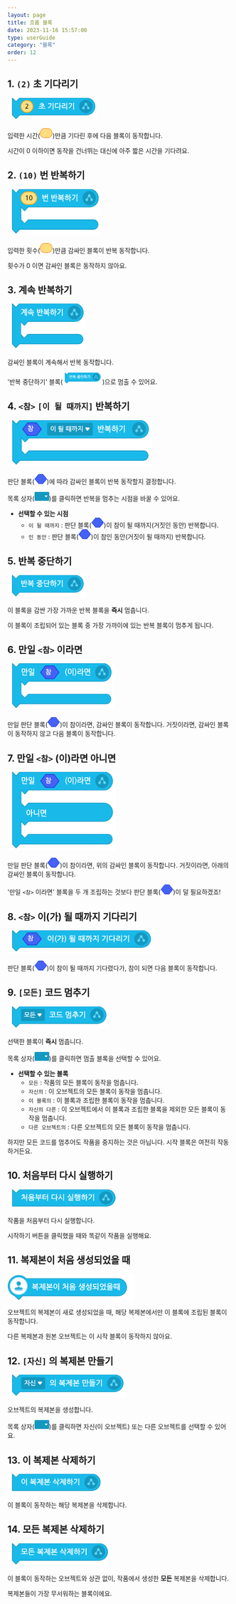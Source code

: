 ```yaml
---
layout: page
title: 흐름 블록
date: 2023-11-16 15:57:00
type: userGuide
category: "블록"
order: 12
---
```


## 1. `(2)` 초 기다리기

![block-flow](images/block-flow-01.png)

입력한 시간(<img src="images/icon/value.png" alt="value" style="zoom:50%;" />)만큼 기다린 후에 다음 블록이 동작합니다.

시간이 0 이하이면 동작을 건너뛰는 대신에 아주 짧은 시간을 기다려요.


## 2. `(10)` 번 반복하기

![block-flow](images/block-flow-02.png)

입력한 횟수(<img src="images/icon/value.png" alt="value" style="zoom:50%;" />)만큼 감싸인 블록이 반복 동작합니다.

횟수가 0 이면 감싸인 블록은 동작하지 않아요.


## 3. 계속 반복하기

![block-flow](images/block-flow-03.png)

감싸인 블록이 계속해서 반복 동작합니다.

'반복 중단하기' 블록(<img src="images/block-flow-05.png" alt="block-flow" style="zoom:50%;" />)으로 멈출 수 있어요.


## 4. `<참>` `[이 될 때까지]` 반복하기

![block-flow](images/block-flow-04.png)

판단 블록(<img src="images/icon/decision.png" style="zoom:50%;" />)에 따라 감싸인 블록이 반복 동작할지 결정합니다.

목록 상자(<img src="images/icon/dropdown-flow.png" style="zoom:50%;" />)를 클릭하면 반복을 멈추는 시점을 바꿀 수 있어요.

+ **선택할 수 있는 시점**
  + `이 될 때까지` : 판단 블록(<img src="images/icon/decision.png" style="zoom:50%;" />)이 참이 될 때까지(거짓인 동안) 반복합니다.
  + `인 동안` : 판단 블록(<img src="images/icon/decision.png" style="zoom:50%;" />)이 참인 동안(거짓이 될 때까지) 반복합니다.


## 5. 반복 중단하기

![block-flow](images/block-flow-05.png)

이 블록을 감싼 가장 가까운 반복 블록을 **즉시** 멈춥니다.

이 블록이 조립되어 있는 블록 중 가장 가까이에 있는 반복 블록이 멈추게 됩니다.


## 6. 만일 `<참>` 이라면

![block-flow](images/block-flow-06.png)

만일 판단 블록(<img src="images/icon/decision.png" style="zoom:50%;" />)이 참이라면, 감싸인 블록이 동작합니다. 거짓이라면, 감싸인 블록이 동작하지 않고 다음 블록이 동작합니다.


## 7. 만일 `<참>` (이)라면 아니면

![block-flow](images/block-flow-07.png)

만일 판단 블록(<img src="images/icon/decision.png" style="zoom:50%;" />)이 참이라면, 위의 감싸인 블록이 동작합니다. 거짓이라면, 아래의 감싸인 블록이 동작합니다.

'만일 `<참>` 이라면' 블록을 두 개 조립하는 것보다 판단 블록(<img src="images/icon/decision.png" style="zoom:50%;" />)이 덜 필요하겠죠!


## 8. `<참>` 이(가) 될 때까지 기다리기

![block-flow](images/block-flow-08.png)

판단 블록(<img src="images/icon/decision.png" style="zoom:50%;" />)이 참이 될 때까지 기다렸다가, 참이 되면 다음 블록이 동작합니다.


## 9. `[모든]` 코드 멈추기

![block-flow](images/block-flow-09.png)

선택한 블록이 **즉시** 멈춥니다.

목록 상자(<img src="images/icon/dropdown-flow.png" style="zoom:50%;" />)를 클릭하면 멈출 블록을 선택할 수 있어요.

+ **선택할 수 있는 블록**
  + `모든` : 작품의 모든 블록이 동작을 멈춥니다.
  + `자신의` : 이 오브젝트의 모든 블록이 동작을 멈춥니다.
  + `이 블록의` : 이 블록과 조립한 블록이 동작을 멈춥니다.
  + `자신의 다른` : 이 오브젝트에서 이 블록과 조립한 블록을 제외한 모든 블록이 동작을 멈춥니다.
  + `다른 오브젝트의` : 다른 오브젝트의 모든 블록이 동작을 멈춥니다.

하지만 모든 코드를 멈추어도 작품을 중지하는 것은 아닙니다. 시작 블록은 여전히 작동하거든요.


## 10. 처음부터 다시 실행하기

![block-flow](images/block-flow-10.png)

작품을 처음부터 다시 실행합니다.

시작하기 버튼을 클릭했을 때와 똑같이 작품을 실행해요.


## 11. 복제본이 처음 생성되었을 때

![block-flow](images/block-flow-11.png)

오브젝트의 복제본이 새로 생성되었을 때, 해당 복제본에서만 이 블록에 조립된 블록이 동작합니다.

다른 복제본과 원본 오브젝트는 이 시작 블록이 동작하지 않아요.


## 12. `[자신]` 의 복제본 만들기

![block-flow](images/block-flow-12.png)

오브젝트의 복제본을 생성합니다.

목록 상자(<img src="images/icon/dropdown-flow.png" style="zoom:50%;" />)를 클릭하면 자신(이 오브젝트) 또는 다른 오브젝트를 선택할 수 있어요.


## 13. 이 복제본 삭제하기

![block-flow](images/block-flow-13.png)

이 블록이 동작하는 해당 복제본을 삭제합니다.


## 14. 모든 복제본 삭제하기

![block-flow](images/block-flow-14.png)

이 블록이 동작하는 오브젝트와 상관 없이, 작품에서 생성한 **모든** 복제본을 삭제합니다.

복제본들이 가장 무서워하는 블록이에요.